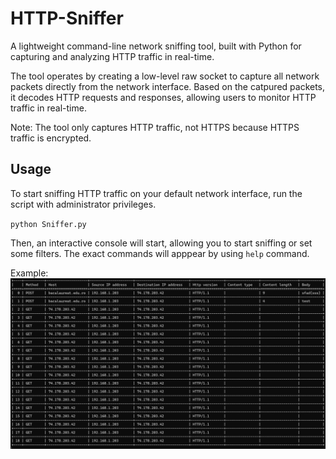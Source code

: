 # HTTP-Sniffer
A lightweight command-line network sniffing tool, built with Python for capturing and analyzing HTTP traffic in real-time.

The tool operates by creating a low-level raw socket to capture all network packets directly from the network interface. Based on the catpured packets, it decodes HTTP requests and responses, allowing users to monitor HTTP traffic in real-time.

Note: The tool only captures HTTP traffic, not HTTPS because HTTPS traffic is encrypted.

## Usage
To start sniffing HTTP traffic on your default network interface, run the script with administrator privileges.

`python Sniffer.py`

Then, an interactive console will start, allowing you to start sniffing or set some filters. The exact commands will apppear by using `help` command.

Example:
![img.png](img.png)